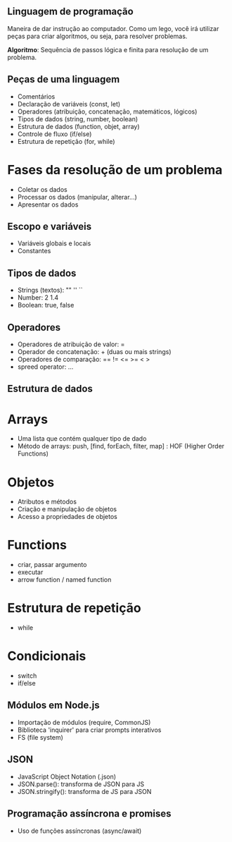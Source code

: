 ## Linguagem de programação

Maneira de dar instrução ao computador.
Como um lego, você irá utilizar peças para criar algoritmos, ou seja, para resolver problemas.

**Algoritmo**: Sequência de passos lógica e finita para resolução de um problema.

## Peças de uma linguagem

- Comentários
- Declaração de variáveis (const, let)
- Operadores (atribuição, concatenação, matemáticos, lógicos)
- Tipos de dados (string, number, boolean)
- Estrutura de dados (function, objet, array)
- Controle de fluxo (if/else)
- Estrutura de repetição (for, while)

# Fases da resolução de um problema

- Coletar os dados
- Processar os dados (manipular, alterar...)
- Apresentar os dados

## Escopo e variáveis

- Variáveis globais e locais
- Constantes

## Tipos de dados

- Strings (textos): "" '' ``
- Number: 2 1.4
- Boolean: true, false

## Operadores

- Operadores de atribuição de valor: =
- Operador de concatenação: + (duas ou mais strings)
- Operadores de comparação: == != <= >= < >
- spreed operator: ...

## Estrutura de dados

# Arrays

- Uma lista que contém qualquer tipo de dado
- Método de arrays: push, [find, forEach, filter, map] : HOF (Higher Order Functions)

# Objetos

- Atributos e métodos
- Criação e manipulação de objetos
- Acesso a propriedades de objetos

# Functions

- criar, passar argumento
- executar
- arrow function / named function

# Estrutura de repetição

- while

# Condicionais

- switch
- if/else

## Módulos em Node.js

- Importação de módulos (require, CommonJS)
- Biblioteca 'inquirer' para criar prompts interativos
- FS (file system)

## JSON

- JavaScript Object Notation (.json)
- JSON.parse(): transforma de JSON para JS
- JSON.stringify(): transforma de JS para JSON

## Programação assíncrona e promises

- Uso de funções assíncronas (async/await)